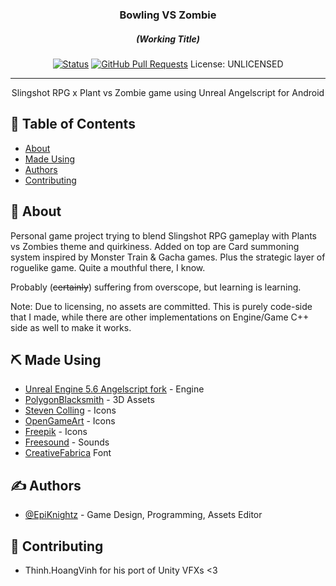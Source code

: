 <h3 align="center">Bowling VS Zombie</h3>
<h5 align="center">(Working Title)</h5>

<div align="center">

  [![Status](https://img.shields.io/badge/status-active-success.svg)]() 
  [![GitHub Pull Requests](https://img.shields.io/github/issues-pr/kylelobo/The-Documentation-Compendium.svg)](https://github.com/EpiKnightz/BowlingVSZombie/pulls)
  License: UNLICENSED

</div>

---

<p align="center"> Slingshot RPG x Plant vs Zombie game using Unreal Angelscript for Android
    <br> 
</p>

## 📝 Table of Contents
- [About](#about)
- [Made Using](#built_using)
- [Authors](#authors)
- [Contributing](#acknowledgement)

## 🧐 About <a name = "about"></a>
Personal game project trying to blend Slingshot RPG gameplay with Plants vs Zombies theme and quirkiness. Added on top are Card summoning system inspired by Monster Train & Gacha games. Plus the strategic layer of roguelike game. Quite a mouthful there, I know.

Probably (~~certainly~~) suffering from overscope, but learning is learning.

Note: Due to licensing, no assets are committed. This is purely code-side that I made, while there are other implementations on Engine/Game C++ side as well to make it works.


## ⛏️ Made Using <a name = "built_using"></a>
- [Unreal Engine 5.6 Angelscript fork](https://angelscript.hazelight.se/) - Engine
- [PolygonBlacksmith](https://www.fab.com/sellers/PolygonBlacksmith) - 3D Assets
- [Steven Colling](https://www.fab.com/sellers/Steven%20Colling) - Icons
- [OpenGameArt](opengameart.org) - Icons
- [Freepik](http://www.freepik.com) - Icons
- [Freesound](http://www.freesound.org/) - Sounds
- [CreativeFabrica](https://www.creativefabrica.com/) Font

## ✍️ Authors <a name = "authors"></a>
- [@EpiKnightz](https://github.com/EpiKnightz) - Game Design, Programming, Assets Editor

## 🎉 Contributing <a name = "acknowledgement"></a>
- Thinh.HoangVinh for his port of Unity VFXs <3
